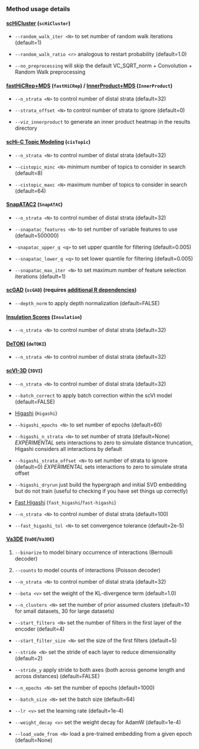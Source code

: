 ### Method usage details

#### [scHiCluster](https://doi.org/10.1073/pnas.1901423116) (`scHiCluster`)

* `--random_walk_iter <N>` to set number of random walk iterations (default=1)

* `--random_walk_ratio <r>` analogous to restart probability (default=1.0)

* `--no_preprocessing` will skip the default VC_SQRT_norm + Convolution + Random Walk preprocessing

#### [fastHiCRep+MDS](https://doi.org/10.1093/bioinformatics/bty285) (`fastHiCRep`) / [InnerProduct+MDS](https://doi.org/10.1371/journal.pcbi.1008978) (`InnerProduct`)


* `--n_strata <N>` to control number of distal strata (default=32) 

* `--strata_offset <N>` to control number of strata to ignore (default=0)

* `--viz_innerproduct` to generate an inner product heatmap in the results directory


#### [scHi-C Topic Modeling](https://doi.org/10.1371/journal.pcbi.1008173) (`cisTopic`)

* `--n_strata <N>` to control number of distal strata (default=32) 

* `--cistopic_minc <N>` minimum number of topics to consider in search (default=8)

* `--cistopic_maxc <N>` maximum number of topics to consider in search (default=64)


#### [SnapATAC2](https://doi.org/10.1038/s41592-023-02139-9) (`SnapATAC`)

* `--n_strata <N>` to control number of distal strata (default=32) 

* `--snapatac_features <N>` to set number of variable features to use (default=500000)

* `-snapatac_upper_q <q>` to set upper quantile for filtering (default=0.005)

* `--snapatac_lower_q <q>` to set lower quantile for filtering (default=0.005)

* `--snapatac_max_iter <N>` to set maximum number of feature selection iterations (default=1)
 

#### [scGAD](https://doi.org/10.1093/bioinformatics/btac372) (`scGAD`) (requires [additional R dependencies](https://sshen82.github.io/BandNorm/articles/BandNorm-tutorial.html))

* `--depth_norm` to apply depth normalization (default=FALSE)


#### [Insulation Scores](https://doi.org/10.1038/nature14450) (`Insulation`)

* `--n_strata <N>` to control number of distal strata (default=32) 

#### [DeTOKI](https://doi.org/10.1186/s13059-021-02435-7) (`deTOKI`)

* `--n_strata <N>` to control number of distal strata (default=32) 


#### [scVI-3D](https://doi.org/10.1186/s13059-022-02774-z) (`3DVI`)

* `--n_strata <N>` to control number of distal strata (default=32) 

* `--batch_correct` to apply batch correction within the scVI model (default=FALSE)


* [Higashi](https://doi.org/10.1038/s41587-021-01034-y) (`Higashi`)

* `--higashi_epochs <N>` to set number of epochs (default=60)

* `--higashi_n_strata <N>` to set number of strata (default=None) *EXPERIMENTAL* sets interactions to zero to simulate distance truncation, Higashi considers all interactions by default

* `--higashi_strata_offset <N>` to set number of strata to ignore (default=0) *EXPERIMENTAL* sets interactions to zero to simulate strata offset

* `--higashi_dryrun` just build the hypergraph and initial SVD embedding but do not train (useful to checking if you have set things up correctly)


* [Fast Higashi](https://doi.org/10.1016/j.cels.2022.09.004) (`fast_higashi`/`fast-higashi`)

* `--n_strata <N>` to control number of distal strata (default=100) 

* `--fast_higashi_tol <N>` to set convergence tolerance (default=2e-5)


#### [Va3DE](https://github.com/JinLabBioinfo/Va3DE) (`VaDE`/`Va3DE`)

1. `--binarize` to model binary occurrence of interactions (Bernoulli decoder) 

2. `--counts` to model counts of interactions (Poisson decoder)

* `--n_strata <N>` to control number of distal strata (default=32) 

* `--beta <v>` set the weight of the KL-divergence term (default=1.0)

* `--n_clusters <N>` set the number of prior assumed clusters (default=10 for small datasets, 30 for large datasets)

* `--start_filters <N>` set the number of filters in the first layer of the encoder (default=4)

* `--start_filter_size <N>` set the size of the first filters (default=5)

* `--stride <N>` set the stride of each layer to reduce dimensionality (default=2)

* `--stride_y` apply stride to both axes (both across genome length and across distances) (default=FALSE)

* `--n_epochs <N>` set the number of epochs (default=1000)

* `--batch_size <N>` set the batch size (default=64)

* `--lr <v>` set the learning rate (default=1e-4)

* `--weight_decay <v>` set the weight decay for AdamW (default=1e-4)

* `--load_vade_from <N>` load a pre-trained embedding from a given epoch (default=None)